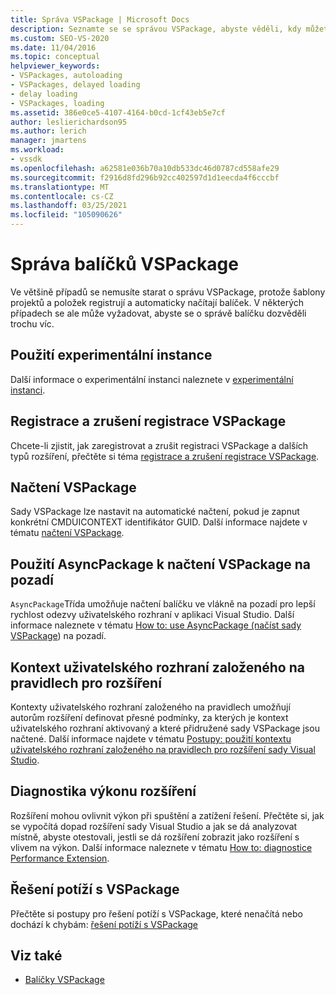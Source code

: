 ```yaml
---
title: Správa VSPackage | Microsoft Docs
description: Seznamte se se správou VSPackage, abyste věděli, kdy můžete jednoduše použít výchozí správu rozhraní VSPackage, kterou poskytuje Visual Studio, a jak a kdy se má přizpůsobit.
ms.custom: SEO-VS-2020
ms.date: 11/04/2016
ms.topic: conceptual
helpviewer_keywords:
- VSPackages, autoloading
- VSPackages, delayed loading
- delay loading
- VSPackages, loading
ms.assetid: 386e0ce5-4107-4164-b0cd-1cf43eb5e7cf
author: leslierichardson95
ms.author: lerich
manager: jmartens
ms.workload:
- vssdk
ms.openlocfilehash: a62581e036b70a10db533dc46d0787cd558afe29
ms.sourcegitcommit: f2916d8fd296b92cc402597d1d1eecda4f6cccbf
ms.translationtype: MT
ms.contentlocale: cs-CZ
ms.lasthandoff: 03/25/2021
ms.locfileid: "105090626"
---
```

# <a name="manage-vspackages"></a>Správa balíčků VSPackage
Ve většině případů se nemusíte starat o správu VSPackage, protože šablony projektů a položek registrují a automaticky načítají balíček. V některých případech se ale může vyžadovat, abyste se o správě balíčku dozvěděli trochu víc.

## <a name="use-the-experimental-instance"></a>Použití experimentální instance
 Další informace o experimentální instanci naleznete v [experimentální instanci](../extensibility/the-experimental-instance.md).

## <a name="register-and-unregister-vspackages"></a>Registrace a zrušení registrace VSPackage
 Chcete-li zjistit, jak zaregistrovat a zrušit registraci VSPackage a dalších typů rozšíření, přečtěte si téma [registrace a zrušení registrace VSPackage](../extensibility/registering-and-unregistering-vspackages.md).

## <a name="load-a-vspackage"></a>Načtení VSPackage
 Sady VSPackage lze nastavit na automatické načtení, pokud je zapnut konkrétní CMDUICONTEXT identifikátor GUID. Další informace najdete v tématu [načtení VSPackage](../extensibility/loading-vspackages.md).

## <a name="use-asyncpackage-to-load-vspackages-in-the-background"></a>Použití AsyncPackage k načtení VSPackage na pozadí
 `AsyncPackage`Třída umožňuje načtení balíčku ve vlákně na pozadí pro lepší rychlost odezvy uživatelského rozhraní v aplikaci Visual Studio. Další informace naleznete v tématu [How to: use AsyncPackage (načíst sady VSPackage](../extensibility/how-to-use-asyncpackage-to-load-vspackages-in-the-background.md)) na pozadí.

## <a name="rule-based-ui-context-for-extensions"></a>Kontext uživatelského rozhraní založeného na pravidlech pro rozšíření
 Kontexty uživatelského rozhraní založeného na pravidlech umožňují autorům rozšíření definovat přesné podmínky, za kterých je kontext uživatelského rozhraní aktivovaný a které přidružené sady VSPackage jsou načtené. Další informace najdete v tématu [Postupy: použití kontextu uživatelského rozhraní založeného na pravidlech pro rozšíření sady Visual Studio](../extensibility/how-to-use-rule-based-ui-context-for-visual-studio-extensions.md).

## <a name="diagnose-extension-performance"></a>Diagnostika výkonu rozšíření
Rozšíření mohou ovlivnit výkon při spuštění a zatížení řešení. Přečtěte si, jak se vypočítá dopad rozšíření sady Visual Studio a jak se dá analyzovat místně, abyste otestovali, jestli se dá rozšíření zobrazit jako rozšíření s vlivem na výkon. Další informace naleznete v tématu [How to: diagnostice Performance Extension](how-to-diagnose-extension-performance.md).

## <a name="troubleshoot-vspackages"></a>Řešení potíží s VSPackage
 Přečtěte si postupy pro řešení potíží s VSPackage, které nenačítá nebo dochází k chybám: [řešení potíží s VSPackage](../extensibility/troubleshooting-vspackages.md)

## <a name="see-also"></a>Viz také
- [Balíčky VSPackage](../extensibility/internals/vspackages.md)
